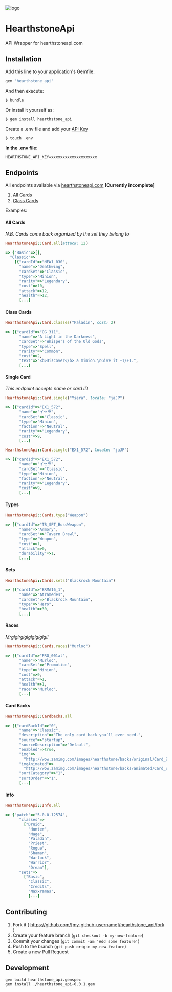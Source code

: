 ![logo](http://i.imgur.com/GisaPGO.png)

# HearthstoneApi

API Wrapper for hearthstoneapi.com

## Installation

Add this line to your application's Gemfile:

```ruby
gem 'hearthstone_api'
```

And then execute:

    $ bundle

Or install it yourself as:

    $ gem install hearthstone_api

Create a .env file and add your [API Key](https://market.mashape.com/omgvamp/hearthstone)

    $ touch .env

**In the .env file:**

    HEARTHSTONE_API_KEY=xxxxxxxxxxxxxxxxxxxx

## Endpoints

All endpoints available via [hearthstoneapi.com](http://hearthstoneapi.com)
**[Currently incomplete]**

1. [All Cards](#all-cards)
1. [Class Cards](#class-cards)


Examples:

#### All Cards
_N.B. Cards come back organized by the set they belong to_

```ruby
HearthstoneApi::Card.all(attack: 12)

=> {"Basic"=>[],
  "Classic"=>
    [{"cardId"=>"NEW1_030",
      "name"=>"Deathwing",
      "cardSet"=>"Classic",
      "type"=>"Minion",
      "rarity"=>"Legendary",
      "cost"=>10,
      "attack"=>12,
      "health"=>12,
      [...]
```

#### Class Cards

```ruby
HearthstoneApi::Card.classes("Paladin", cost: 2)

=> [{"cardId"=>"OG_311",
      "name"=>"A Light in the Darkness",
      "cardSet"=>"Whispers of the Old Gods",
      "type"=>"Spell",
      "rarity"=>"Common",
      "cost"=>2,
      "text"=>"<b>Discover</b> a minion.\nGive it +1/+1.",
      [...]
```

#### Single Card
_This endpoint accepts name or card ID_

```ruby
HearthstoneApi::Card.single("Ysera", locale: "jaJP")

=> [{"cardId"=>"EX1_572",
      "name"=>"イセラ",
      "cardSet"=>"Classic",
      "type"=>"Minion",
      "faction"=>"Neutral",
      "rarity"=>"Legendary",
      "cost"=>9,
      [...]

HearthstoneApi::Card.single("EX1_572", locale: "jaJP")

=> [{"cardId"=>"EX1_572",
      "name"=>"イセラ",
      "cardSet"=>"Classic",
      "type"=>"Minion",
      "faction"=>"Neutral",
      "rarity"=>"Legendary",
      "cost"=>9,
      [...]
```

#### Types

```ruby
HearthstoneApi::Cards.type("Weapon")

=> [{"cardId"=>"TB_SPT_BossWeapon",
      "name"=>"Armory",
      "cardSet"=>"Tavern Brawl",
      "type"=>"Weapon",
      "cost"=>1,
      "attack"=>0,
      "durability"=>1,
      [...]
```

#### Sets

```ruby
HearthstoneApi::Cards.sets("Blackrock Mountain")

=> [{"cardId"=>"BRMA16_1",
      "name"=>"Atramedes",
      "cardSet"=>"Blackrock Mountain",
      "type"=>"Hero",
      "health"=>30,
      [...]
```

#### Races
_Mrglglrglglglglglglgl!_

```ruby
HearthstoneApi::Cards.races("Murloc")

=> [{"cardId"=>"PRO_001at",
      "name"=>"Murloc",
      "cardSet"=>"Promotion",
      "type"=>"Minion",
      "cost"=>0,
      "attack"=>1,
      "health"=>1,
      "race"=>"Murloc",
      [...]
```

#### Card Backs

```ruby
HearthstoneApi::Cardbacks.all

=> [{"cardBackId"=>"0",
      "name"=>"Classic",
      "description"=>"The only card back you’ll ever need.",
      "source"=>"startup",
      "sourceDescription"=>"Default",
      "enabled"=>true,
      "img"=>
        "http://wow.zamimg.com/images/hearthstone/backs/original/Card_Back_Default.png",
      "imgAnimated"=>
        "http://wow.zamimg.com/images/hearthstone/backs/animated/Card_Back_Default.gif",
      "sortCategory"=>"1",
      "sortOrder"=>"1",
      [...]
```

#### Info

```ruby
HearthstoneApi::Info.all

=> {"patch"=>"5.0.0.12574",
      "classes"=>
        ["Druid",
          "Hunter",
          "Mage",
          "Paladin",
          "Priest",
          "Rogue",
          "Shaman",
          "Warlock",
          "Warrior",
          "Dream"],
      "sets"=>
        ["Basic",
          "Classic",
          "Credits",
          "Naxxramas",
          [...]
```

## Contributing

1. Fork it ( https://github.com/[my-github-username]/hearthstone_api/fork )
2. Create your feature branch (`git checkout -b my-new-feature`)
3. Commit your changes (`git commit -am 'Add some feature'`)
4. Push to the branch (`git push origin my-new-feature`)
5. Create a new Pull Request

## Development

    gem build hearthstone_api.gemspec
    gem install ./hearthstone_api-0.0.1.gem
